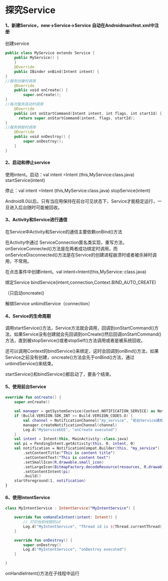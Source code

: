 # 探究Service

#### 1、新建Service，new->Service->Service  自动在Androidmanifest.xml中注册

创建service

```kotlin
public class MyService extends Service {
    public MyService() {
    }
    @Override
    public IBinder onBind(Intent intent) {
}
//服务创建时调用
    @Override
    public void onCreate() {
        super.onCreate();
}
//每次服务启动时调用
    @Override
    public int onStartCommand(Intent intent, int flags, int startId) {
      return super.onStartCommand(intent, flags, startId);
}
//服务销毁时调用
    @Override
    public void onDestroy() {
        super.onDestroy();
    }
}
```



#### 2、启动和停止service

使用intent。启动：val intent =Intent (this,MyService:class.java)   startService(intent)

停止：val intent =Intent (this,MyService:class.java)   stopService(intent)

Android8.0以后，只有当应用保持在前台可见状态下，Service才能稳定运行，一旦进入后台随时可能被回收。



#### 3、Activity和Service进行通信

在Service中Activity和Service的通信主要依赖onBind()方法

在Activity中通过 ServiceConnection匿名类实现，重写方法，onServiceConnected()方法是在两者成功绑定时调用，而onServiceDisconnected()方法是在Service的创建进程崩溃时或者被杀掉时调用，不常用。

在点击事件中创建intent。val intent=Intent(this,MyService::class.java)

绑定Service            bindService(intent,connection,Context.BIND_AUTO_CREATE)  

（只启动oncreate() 

解绑Service                           unbindService（connection）



#### 4、Service的生命周期

​    调用startService()方法，Service方法就会调用，回调到onStartCommand()方法，如果Service没有创建就会先回调到onCreate()然后回调onStartCommand()方法，直到被stopService()或者stopSelf()方法调用或者是被系统回收。

  还可以调用Context的bindService()来绑定，这时会回调到onBind()方法，如果Service之前没有创建，oncreate()方法会先于onBind()方法，通过unbindService()来结束。

startService()和bindService()都启动了，要各个结束。



#### 5、使用前台Service

```kotlin
override fun onCreate() {
    super.onCreate()

    val manager = getSystemService(Context.NOTIFICATION_SERVICE) as NotificationManager
    if (Build.VERSION.SDK_INT >= Build.VERSION_CODES.O) {
        val channel = NotificationChannel("my_service", "前台Service通知", NotificationManager.IMPORTANCE_DEFAULT)
        manager.createNotificationChannel(channel)
        Log.d("MyServiceEEE", "onCreate executed")
    }
    val intent = Intent(this, MainActivity::class.java)
    val pi = PendingIntent.getActivity(this, 0, intent, 0)
    val notification = NotificationCompat.Builder(this, "my_service")
        .setContentTitle("This is content title")
        .setContentText("This is content text")
        .setSmallIcon(R.drawable.small_icon)
        .setLargeIcon(BitmapFactory.decodeResource(resources, R.drawable.large_icon))
        .setContentIntent(pi)
        .build()
    startForeground(1, notification)
}
```



#### 6、使用IntentService

```kotlin
class MyIntentService : IntentService("MyIntentService") {

    override fun onHandleIntent(intent: Intent?) {
        // 打印当前线程的id
        Log.d("MyIntentService", "Thread id is ${Thread.currentThread().name}")
    }

    override fun onDestroy() {
        super.onDestroy()
        Log.d("MyIntentService", "onDestroy executed")
    }

}
```

onHandleIntent()方法在子线程中运行